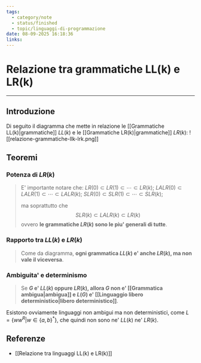 ```yaml
---
tags:
  - category/note
  - status/finished
  - topic/linguaggi-di-programmazione
date: 08-09-2025 16:18:36
links:
---
```

# Relazione tra grammatiche LL(k) e LR(k)
---
## Introduzione
Di seguito il diagramma che mette in relazione le [[Grammatiche LL(k)|grammatiche]] $LL(k)$ e le [[Grammatiche LR(k)|grammatiche]] $LR(k)$:
![[relazione-grammatiche-llk-lrk.png]]

## Teoremi
### Potenza di $LR(k)$
> E' importante notare che:
> $LR(0) \subset LR(1) \subset \cdots \subset LR(k)$;
> $LALR(0) \subset LALR(1) \subset \cdots \subset LALR(k)$;
> $SLR(0) \subset SLR(1) \subset \cdots \subset SLR(k)$;
> 
> ma soprattutto che
> $$SLR(k) \subset LALR(k) \subset LR(k)$$
> ovvero **le grammatiche $LR(k)$ sono le piu' generali di tutte**.

### Rapporto tra $LL(k)$ e $LR(k)$
> Come da diagramma, **ogni grammatica $LL(k)$ e' anche $LR(k)$, ma non vale il viceversa**.

### Ambiguita' e determinismo
> Se **$G$ e' $LL(k)$ oppure $LR(k)$, allora $G$ non e' [[Grammatica ambigua|ambigua]] e $L(G)$ e' [[Linguaggio libero deterministico|libero deterministico]]**.

Esistono ovviamente linguaggi non ambigui ma non deterministici, come $L = \{ww^{R} | w \in \{a, b\}^{*}\}$, che quindi non sono ne' $LL(k)$ ne' $LR(k)$.

## Referenze
- [[Relazione tra linguaggi LL(k) e LR(k)]]